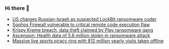 ### Hi there 👋

<!--START_SECTION:feed-->
* [US charges Russian-Israeli as suspected LockBit ransomware coder](https://www.bleepingcomputer.com/news/security/us-charges-russian-israeli-as-suspected-lockbit-ransomware-coder/)
* [Sophos Firewall vulnerable to critical remote code execution flaw](https://www.bleepingcomputer.com/news/security/sophos-firewall-vulnerable-to-critical-remote-code-execution-flaw/)
* [Krispy Kreme breach, data theft claimed by Play ransomware gang](https://www.bleepingcomputer.com/news/security/krispy-kreme-breach-data-theft-claimed-by-play-ransomware-gang/)
* [Ascension: Health data of 5.6 million stolen in ransomware attack](https://www.bleepingcomputer.com/news/security/ascension-health-data-of-56-million-stolen-in-ransomware-attack/)
* [Massive live sports piracy ring with 812 million yearly visits taken offline](https://www.bleepingcomputer.com/news/security/massive-live-sports-piracy-ring-with-812-million-yearly-visits-taken-offline/)
<!--END_SECTION:feed-->

<!--
**frankenk/frankenk** is a ✨ _special_ ✨ repository because its `README.md` (this file) appears on your GitHub profile.

Here are some ideas to get you started:

- 🔭 I’m currently working on ...
- 🌱 I’m currently learning ...
- 👯 I’m looking to collaborate on ...
- 🤔 I’m looking for help with ...
- 💬 Ask me about ...
- 📫 How to reach me: ...
- 😄 Pronouns: ...
- ⚡ Fun fact: ...
-->



